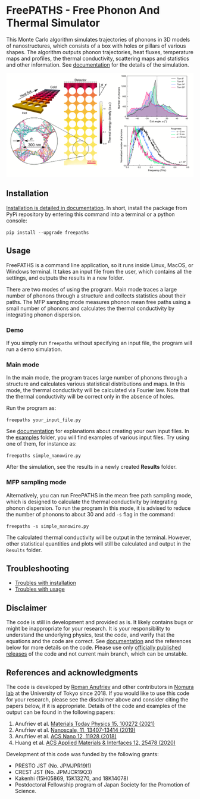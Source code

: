 # FreePATHS - Free Phonon And Thermal Simulator

This Monte Carlo algorithm simulates trajectories of phonons in 3D models of nanostructures, which consists of a box with holes or pillars of various shapes. The algorithm outputs phonon trajectories, heat fluxes, temperature maps and profiles, the thermal conductivity, scattering maps and statistics and other information. See [documentation](https://anufrievroman.gitbook.io/freepaths/) for the details of the simulation.

![Screenshot](https://github.com/anufrievroman/Monte-Carlo/blob/master/screenshot.png)


## Installation

[Installation is detailed in documentation](https://anufrievroman.gitbook.io/freepaths/installation). In short, install the package from PyPi repository by entering this command into a terminal or a python console:

`pip install --upgrade freepaths`


## Usage

FreePATHS is a command line application, so it runs inside Linux, MacOS, or Windows terminal. It takes an input file from the user, which contains all the settings, and outputs the results in a new folder.

There are two modes of using the program. Main mode traces a large number of phonons through a structure and collects statistics about their paths. The MFP sampling mode measures phonon mean free paths using a small number of phonons and calculates the thermal conductivity by integrating phonon dispersion. 

### Demo

If you simply run `freepaths` without specifying an input file, the program will run a demo simulation.

### Main mode

In the main mode, the program traces large number of phonons through a structure and calculates various statistical distributions and maps. In this mode, the thermal conductivity will be calculated via Fourier law. Note that the thermal conductivity will be correct only in the absence of holes.

Run the program as:

`freepaths your_input_file.py`

See [documentation](https://anufrievroman.gitbook.io/freepaths/examples) for explanations about creating your own input files. In the [examples](https://github.com/anufrievroman/freepaths/tree/master/examples) folder, you will find examples of various input files. Try using one of them, for instance as:

`freepaths simple_nanowire.py`

After the simulation, see the results in a newly created **Results** folder.


### MFP sampling mode

Alternatively, you can run FreePATHS in the mean free path sampling mode, which is designed to calculate the thermal conductivity by integrating phonon dispersion. To run the program in this mode, it is advised to reduce the number of phonons to about 30 and add `-s` flag in the command:

`freepaths -s simple_nanowire.py`

The calculated thermal conductivity will be output in the terminal. However, other statistical quantities and plots will still be calculated and output in the `Results` folder.


## Troubleshooting

- [Troubles with installation](https://anufrievroman.gitbook.io/freepaths/installation)
- [Troubles with usage](https://anufrievroman.gitbook.io/freepaths/usage)


## Disclaimer

The code is still in development and provided as is. It likely contains bugs or might be inappropriate for your research. It is your responsibility to understand the underlying physics, test the code, and verify that the equations and the code are correct. See [documentation](https://anufrievroman.gitbook.io/freepaths) and the references below for more details on the code. Please use only [officially published releases](https://anufrievroman.gitbook.io/freepaths/installation) of the code and not current main branch, which can be unstable.


## References and acknowledgments

The code is developed by [Roman Anufriev](https://anufrievroman.com) and other contributors in [Nomura lab](https://www.nlab.iis.u-tokyo.ac.jp/index-e.html) at the University of Tokyo since 2018.
If you would like to use this code for your research, please see the disclaimer above and consider citing the papers below, if it is appropriate.
Details of the code and examples of the output can be found in the following papers:

1. Anufriev et al. [Materials Today Physics 15, 100272 (2021)](https://www.sciencedirect.com/science/article/pii/S2542529320300961)
2. Anufriev et al. [Nanoscale, 11, 13407-13414 (2019)](https://pubs.rsc.org/en/content/articlehtml/2019/nr/c9nr03863a)
3. Anufriev et al. [ACS Nano 12, 11928 (2018)](https://pubs.acs.org/doi/abs/10.1021/acsnano.8b07597)
4. Huang et al. [ACS Applied Materials & Interfaces 12, 25478 (2020)](https://pubs.acs.org/doi/10.1021/acsami.0c06030)

Development of this code was funded by the following grants:

- PRESTO JST (No. JPMJPR19I1)
- CREST JST (No. JPMJCR19Q3)
- Kakenhi (15H05869, 15K13270, and 18K14078)
- Postdoctoral Fellowship program of Japan Society for the Promotion of Science.
